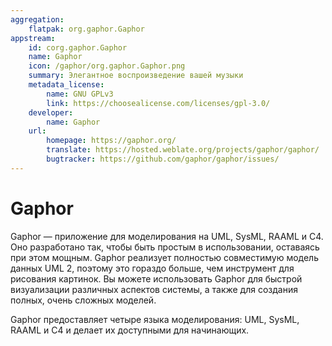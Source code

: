 ```yaml
---
aggregation:
    flatpak: org.gaphor.Gaphor
appstream:
    id: corg.gaphor.Gaphor
    name: Gaphor
    icon: /gaphor/org.gaphor.Gaphor.png
    summary: Элегантное воспроизведение вашей музыки
    metadata_license: 
        name: GNU GPLv3
        link: https://choosealicense.com/licenses/gpl-3.0/
    developer: 
        name: Gaphor
    url: 
        homepage: https://gaphor.org/
        translate: https://hosted.weblate.org/projects/gaphor/gaphor/
        bugtracker: https://github.com/gaphor/gaphor/issues/
---
```


# Gaphor

Gaphor — приложение для моделирования на UML, SysML, RAAML и C4. Оно разработано так, чтобы быть простым в использовании, оставаясь при этом мощным. Gaphor реализует полностью совместимую модель данных UML 2, поэтому это гораздо больше, чем инструмент для рисования картинок. Вы можете использовать Gaphor для быстрой визуализации различных аспектов системы, а также для создания полных, очень сложных моделей.

Gaphor предоставляет четыре языка моделирования: UML, SysML, RAAML и C4 и делает их доступными для начинающих.

<!--@include: @apps/_parts/install/content-flatpak.md-->